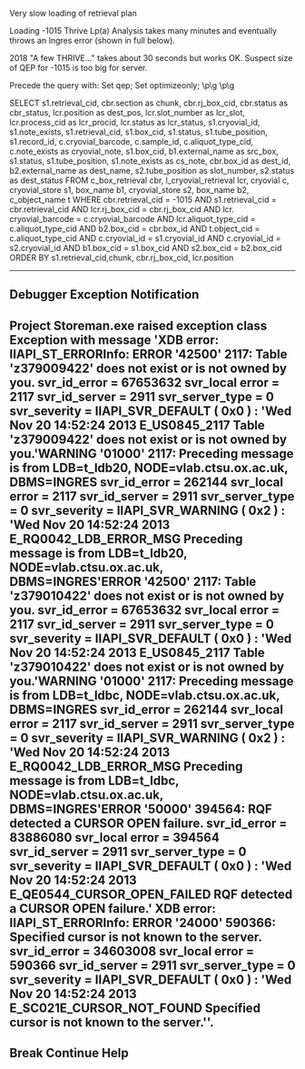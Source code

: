 ﻿Very slow loading of retrieval plan

Loading -1015 Thrive Lp(a) Analysis takes many minutes and eventually throws an Ingres error (shown in full below). 

2018 "A few THRIVE..." takes about 30 seconds but works OK. Suspect size of QEP for -1015 is too big for server.

Precede the query with:
Set qep;
Set optimizeonly;
\p\g
<your query>
\p\g


 SELECT
    s1.retrieval_cid, cbr.section as chunk, cbr.rj_box_cid, cbr.status as cbr_status,
    lcr.position as dest_pos, lcr.slot_number as lcr_slot, lcr.process_cid as lcr_procid, lcr.status as lcr_status,
    s1.cryovial_id, s1.note_exists, s1.retrieval_cid, s1.box_cid, s1.status, s1.tube_position, 
    s1.record_id, c.cryovial_barcode, c.sample_id, c.aliquot_type_cid, c.note_exists as cryovial_note,
    s1.box_cid, b1.external_name as src_box, s1.status, s1.tube_position, s1.note_exists as cs_note,
    cbr.box_id as dest_id, b2.external_name as dest_name, s2.tube_position as slot_number, s2.status as dest_status
 FROM
    c_box_retrieval cbr, l_cryovial_retrieval lcr, cryovial c, cryovial_store s1, box_name b1, cryovial_store s2, box_name b2,
    c_object_name t
 WHERE
    cbr.retrieval_cid = -1015 AND
    s1.retrieval_cid = cbr.retrieval_cid AND
    lcr.rj_box_cid = cbr.rj_box_cid AND
    lcr. cryovial_barcode = c.cryovial_barcode AND lcr.aliquot_type_cid = c.aliquot_type_cid AND
    b2.box_cid = cbr.box_id AND
    t.object_cid = c.aliquot_type_cid AND
    c.cryovial_id = s1.cryovial_id AND
    c.cryovial_id = s2.cryovial_id AND
    b1.box_cid = s1.box_cid AND
    s2.box_cid = b2.box_cid
 ORDER BY
    s1.retrieval_cid,chunk, cbr.rj_box_cid, lcr.position
    
    
---------------------------
Debugger Exception Notification
---------------------------
Project Storeman.exe raised exception class Exception with message 'XDB error: IIAPI_ST_ERRORInfo: ERROR '42500' 2117: Table 'z379009422' does not exist or is not owned by you.
 svr_id_error     = 67653632
 svr_local error  = 2117
 svr_id_server    = 2911
 svr_server_type  = 0
 svr_severity     = IIAPI_SVR_DEFAULT ( 0x0 )
	: 'Wed Nov 20 14:52:24 2013 E_US0845_2117	Table 'z379009422' does not exist or is not owned by you.'WARNING '01000' 2117: Preceding message is from LDB=t_ldb20,  NODE=vlab.ctsu.ox.ac.uk, DBMS=INGRES
 svr_id_error     = 262144
 svr_local error  = 2117
 svr_id_server    = 2911
 svr_server_type  = 0
 svr_severity     = IIAPI_SVR_WARNING ( 0x2 )
	: 'Wed Nov 20 14:52:24 2013 E_RQ0042_LDB_ERROR_MSG	Preceding message is from LDB=t_ldb20,  NODE=vlab.ctsu.ox.ac.uk, DBMS=INGRES'ERROR '42500' 2117: Table 'z379010422' does not exist or is not owned by you.
 svr_id_error     = 67653632
 svr_local error  = 2117
 svr_id_server    = 2911
 svr_server_type  = 0
 svr_severity     = IIAPI_SVR_DEFAULT ( 0x0 )
	: 'Wed Nov 20 14:52:24 2013 E_US0845_2117	Table 'z379010422' does not exist or is not owned by you.'WARNING '01000' 2117: Preceding message is from LDB=t_ldbc,  NODE=vlab.ctsu.ox.ac.uk, DBMS=INGRES
 svr_id_error     = 262144
 svr_local error  = 2117
 svr_id_server    = 2911
 svr_server_type  = 0
 svr_severity     = IIAPI_SVR_WARNING ( 0x2 )
	: 'Wed Nov 20 14:52:24 2013 E_RQ0042_LDB_ERROR_MSG	Preceding message is from LDB=t_ldbc,  NODE=vlab.ctsu.ox.ac.uk, DBMS=INGRES'ERROR '50000' 394564: RQF detected a CURSOR OPEN failure.
 svr_id_error     = 83886080
 svr_local error  = 394564
 svr_id_server    = 2911
 svr_server_type  = 0
 svr_severity     = IIAPI_SVR_DEFAULT ( 0x0 )
	: 'Wed Nov 20 14:52:24 2013 E_QE0544_CURSOR_OPEN_FAILED	RQF detected a CURSOR OPEN failure.'
XDB error: IIAPI_ST_ERRORInfo: ERROR '24000' 590366: Specified cursor is not known to the server.
 svr_id_error     = 34603008
 svr_local error  = 590366
 svr_id_server    = 2911
 svr_server_type  = 0
 svr_severity     = IIAPI_SVR_DEFAULT ( 0x0 )
	: 'Wed Nov 20 14:52:24 2013 E_SC021E_CURSOR_NOT_FOUND	Specified cursor is not known to the server.''.
---------------------------
Break   Continue   Help   
---------------------------
